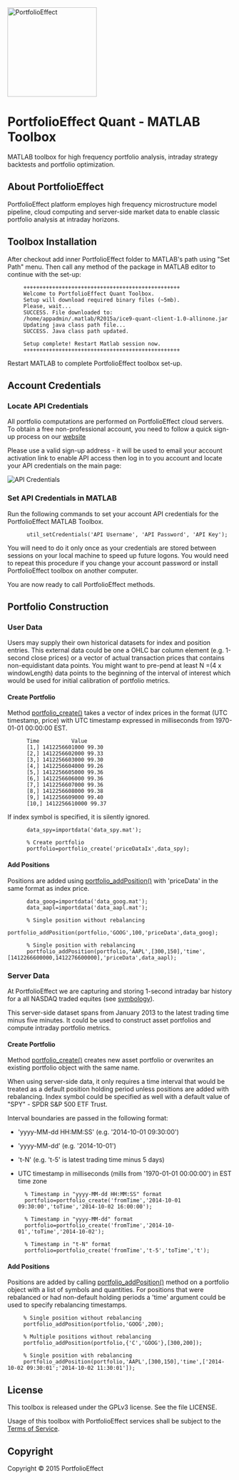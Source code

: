 <a href="https://www.portfolioeffect.com/">
  <img width="200" src="https://www.portfolioeffect.com/img/logo/portfolioeffect-logo-full-200-950.png" alt="PortfolioEffect">
</a>

# PortfolioEffect Quant - MATLAB Toolbox 
MATLAB toolbox for high frequency portfolio analysis, intraday strategy backtests and portfolio optimization.

## About PortfolioEffect

PortfolioEffect platform employes high frequency microstructure model pipeline, cloud computing and server-side 
market data to enable classic portfolio analysis at intraday horizons.


## Toolbox Installation

After checkout add inner PortfolioEffect folder to MATLAB's path using "Set Path" menu. 
Then call any method of the package in MATLAB editor to continue with the set-up:

	     +++++++++++++++++++++++++++++++++++++++++++++++++
	     Welcome to PortfolioEffect Quant Toolbox.
	     Setup will download required binary files (~5mb).
		 Please, wait...
		 SUCCESS. File downloaded to: 
		 /home/appadmin/.matlab/R2015a/ice9-quant-client-1.0-allinone.jar
		 Updating java class path file...
		 SUCCESS. Java class path updated.
		
		 Setup complete! Restart Matlab session now.
		 +++++++++++++++++++++++++++++++++++++++++++++++++

Restart MATLAB to complete PortfolioEffect toolbox set-up.

## Account Credentials

### Locate API Credentials

All portfolio computations are performed on PortfolioEffect cloud servers.
To obtain a free non-professional account, you need to follow a quick sign-up
process on our [website][]

Please use a valid sign-up address - it will be used to email your
account activation link to enable API access then log in to you account and 
locate your API credentials on the main page:

<img src="https://www.portfolioeffect.com/img/screenshots/quant/tutorials/api-settings.png" alt="API Credentials">

### Set API Credentials in MATLAB

Run the following commands to set your account API credentials for the
PortfolioEffect MATLAB Toolbox.

		  util_setCredentials('API Username', 'API Password', 'API Key');

You will need to do it only once as your credentials are stored between sessions
on your local machine to speed up future logons. You would need to repeat
this procedure if you change your account password or install PortfolioEffect
toolbox on another computer.

You are now ready to call PortfolioEffect methods.

## Portfolio Construction

### User Data

Users may supply their own historical datasets for index and position entries. 
This external data could be one a OHLC bar column element (e.g. 1-second close prices) or a vector of actual transaction prices that contains non-equidistant data points. 
You might want to pre-pend at least N =(4 x windowLength) data points to the
beginning of the interval of interest which would be used for initial calibration of portfolio metrics.

#### Create Portfolio 

Method [portfolio_create()][] takes a vector of index prices in the format (UTC timestamp, price) with UTC
timestamp expressed in milliseconds from 1970-01-01 00:00:00 EST.
		
		  Time          Value
		  [1,] 1412256601000 99.30
		  [2,] 1412256602000 99.33
		  [3,] 1412256603000 99.30
		  [4,] 1412256604000 99.26
		  [5,] 1412256605000 99.36
		  [6,] 1412256606000 99.36
		  [7,] 1412256607000 99.36
		  [8,] 1412256608000 99.38
		  [9,] 1412256609000 99.40
		  [10,] 1412256610000 99.37
		  
If index symbol is specified, it is silently ignored.

		  data_spy=importdata('data_spy.mat'); 
	
		  % Create portfolio
		  portfolio=portfolio_create('priceDataIx',data_spy);
		

#### Add Positions

Positions are added using [portfolio_addPosition()][] 
with 'priceData' in the same format as index price.

		  data_goog=importdata('data_goog.mat');
		  data_aapl=importdata('data_aapl.mat');

		  % Single position without rebalancing
		  portfolio_addPosition(portfolio,'GOOG',100,'priceData',data_goog); 

		  % Single position with rebalancing
		  portfolio_addPosition(portfolio,'AAPL',[300,150],'time',[1412266600000,1412276600000],'priceData',data_aapl); 


### Server Data

At PortfolioEffect we are capturing and storing 1-second intraday bar history for a 
all NASDAQ traded equites (see [symbology][]).

This server-side dataset spans from January 2013 to the latest trading time minus five minutes. 
It could be used to construct asset portfolios and compute intraday portfolio metrics.

#### Create Portfolio

Method [portfolio_create()][] creates new asset portfolio or overwrites an existing portfolio object with the
same name.

When using server-side data, it only requires a time interval that would be
treated as a default position holding period unless positions are added with rebalancing.
Index symbol could be specified as well with a default value of "SPY" - SPDR S&P 500 ETF Trust.

Interval boundaries are passed in the following format:
		  
* 'yyyy-MM-dd HH:MM:SS' (e.g. '2014-10-01 09:30:00')
* 'yyyy-MM-dd' (e.g. '2014-10-01')
* 't-N' (e.g. 't-5' is latest trading time minus 5 days)
*  UTC timestamp in milliseconds (mills from '1970-01-01 00:00:00') in EST time zone
  		  
		 % Timestamp in "yyyy-MM-dd HH:MM:SS" format
		 portfolio=portfolio_create('fromTime','2014-10-01 09:30:00','toTime','2014-10-02 16:00:00');
			
		 % Timestamp in "yyyy-MM-dd" format
		 portfolio=portfolio_create('fromTime','2014-10-01','toTime','2014-10-02');
			
		 % Timestamp in "t-N" format
		 portfolio=portfolio_create('fromTime','t-5','toTime','t');

#### Add Positions
Positions are added by calling [portfolio_addPosition()][]
method on a portfolio object with a list of symbols and quantities. For
positions that were rebalanced or had non-default holding periods a 'time' argument could be used to specify rebalancing timestamps.


		 % Single position without rebalancing
		 portfolio_addPosition(portfolio,'GOOG',200);
		
		 % Multiple positions without rebalancing
		 portfolio_addPosition(portfolio,{'C','GOOG'},[300,200]);
		
		 % Single position with rebalancing
		 portfolio_addPosition(portfolio,'AAPL',[300,150],'time',['2014-10-02 09:30:01';'2014-10-02 11:30:01']);


## License

This toolbox is released under the GPLv3 license. See the file LICENSE.

Usage of this toolbox with PortfolioEffect services shall be subject to the [Terms of Service][PortfolioEffect Terms].

## Copyright

Copyright &copy; 2015 PortfolioEffect

[PortfolioEffect Terms]: https://www.portfolioeffect.com/docs/terms
[website]: https://www.portfolioeffect.com/registration
[portfolio_create()]: https://www.portfolioeffect.com/docs/platform/quant/functions/general-functions/portfolio-create
[portfolio_addPosition()]: https://www.portfolioeffect.com/docs/platform/quant/functions/general-functions/portfolio-add-position
[symbology]: https://www.portfolioeffect.com/docs/symbology